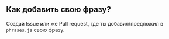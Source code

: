## Как добавить свою фразу?

Создай Issue или же Pull request, где ты добавил/предложил в `phrases.js` свою фразу.

